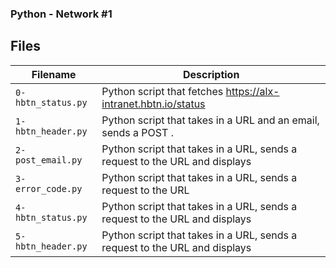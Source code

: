 ### 
### Python - Network #1
###

## Files
| Filename | Description |
| -------- | ----------- |
| `0-hbtn_status.py` | Python script that fetches https://alx-intranet.hbtn.io/status|
| `1-hbtn_header.py` | Python script that takes in a URL and an email, sends a POST .|
| `2-post_email.py` |  Python script that takes in a URL, sends a request to the URL and displays|
| `3-error_code.py` |  Python script that takes in a URL, sends a request to the URL |
| `4-hbtn_status.py` |  Python script that takes in a URL, sends a request to the URL and displays|
| `5-hbtn_header.py` |  Python script that takes in a URL, sends a request to the URL and displays|
